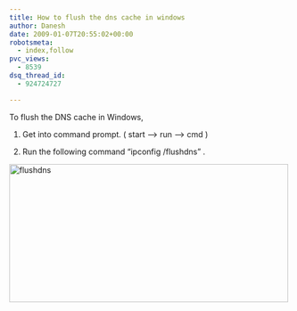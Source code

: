 ```yaml
---
title: How to flush the dns cache in windows
author: Danesh
date: 2009-01-07T20:55:02+00:00
robotsmeta:
  - index,follow
pvc_views:
  - 8539
dsq_thread_id:
  - 924724727

---
```

To flush the DNS cache in Windows,

1. Get into command prompt. ( start &#8211;> run &#8211;> cmd )

2. Run the following command &#8220;ipconfig /flushdns&#8221; .

<img loading="lazy" class="alignnone size-medium wp-image-1116" title="flushdns" src="/wp-content/uploads/2009/01/flushdns-500x248.png" alt="flushdns" width="500" height="248" srcset="/wp-content/uploads/2009/01/flushdns-500x248.png 500w, /wp-content/uploads/2009/01/flushdns.png 669w" sizes="(max-width: 500px) 100vw, 500px" />